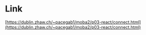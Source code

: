 # Link
[https://dublin.zhaw.ch/~pacegab1/moba2/p03-react/connect.html](https://dublin.zhaw.ch/~pacegab1/moba2/p03-react/connect.html)
